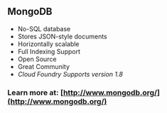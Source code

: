 ## MongoDB

- No-SQL database
- Stores JSON-style documents
- Horizontally scalable
- Full Indexing Support
- Open Source
- Great Community
- *Cloud Foundry Supports version 1.8*

### Learn more at: [http://www.mongodb.org/](http://www.mongodb.org/)